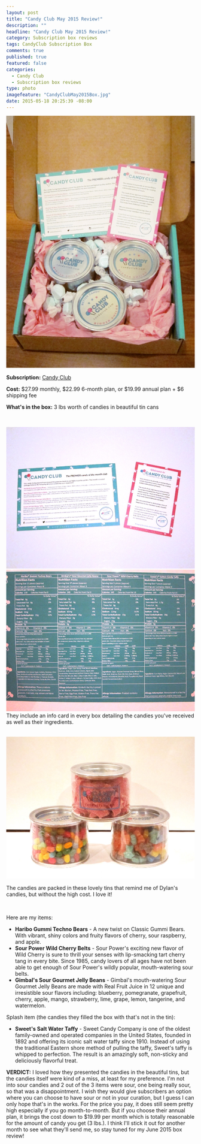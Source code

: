 ```yaml
---
layout: post
title: "Candy Club May 2015 Review!"
description: ""
headline: "Candy Club May 2015 Review!"
category: Subscription box reviews
tags: CandyClub Subscription Box
comments: true
published: true
featured: false
categories: 
  - Candy Club
  - Subscription box reviews
type: photo
imagefeature: "CandyClubMay2015Box.jpg"
date: 2015-05-18 20:25:39 -08:00
---
```


![Candy Club May 2015 Box](/images/CandyClubMay2015OpenBox.jpg)

<p><b>Subscription:</b> <a href="http://http://popsu.gr/vdrb">Candy Club</a></p>
<p><b>Cost:</b> $27.99 monthly, $22.99 6-month plan, or $19.99 annual plan + $6 shipping fee</p>
<p><b>What's in the box:</b> 3 lbs worth of candies in beautiful tin cans</p>
<br>

![Candy Club May 2015 Card](/images/CandyClubMay2015Card.jpg)
![Candy Club May 2015 Ingredients](/images/CandyClubMay2015Ingredients.jpg)
They include an info card in every box detailing the candies you've received as well as their ingredients.
<br>
<br>

![Candy Club May 2015 Candies](/images/CandyClubMay2015Candies.jpg)
<p>The candies are packed in these lovely tins that remind me of Dylan's candies, but without the high cost. I love it!</p>
<br>

Here are my items:
<ul>
<li><b>Haribo Gummi Techno Bears</b> - A new twist on Classic Gummi Bears. With vibrant, shiny colors and fruity flavors of cherry, sour raspberry, and apple.</li>
<li><b>Sour Power Wild Cherry Belts</b> - Sour Power's exciting new flavor of Wild Cherry is sure to thrill your senses with lip-smacking tart cherry tang in every bite. Since 1985, candy lovers of all ages have not been able to get enough of Sour Power's wildly popular, mouth-watering sour belts.</li>
<li><b>Gimbal's Sour Gourmet Jelly Beans</b> - Gimbal's mouth-watering Sour Gourmet Jelly Beans are made with Real Fruit Juice in 12 unique and irresistible sour flavors including: blueberry, pomegranate, grapefruit, cherry, apple, mango, strawberry, lime, grape, lemon, tangerine, and watermelon.</li>
</ul>

Splash item (the candies they filled the box with that's not in the tin): 
<ul>
<li><b>Sweet's Salt Water Taffy</b> - Sweet Candy Company is one of the oldest family-owned and operated companies in the United States, founded in 1892 and offering its iconic salt water taffy since 1910. Instead of using the traditional Eastern shore method of pulling the taffy, Sweet's taffy is whipped to perfection. The result is an amazingly soft, non-sticky and deliciously flavorful treat.</li>
</ul>

<p><b>VERDICT:</b> I loved how they presented the candies in the beautiful tins, but the candies itself were kind of a miss, at least for my preference. I'm not into sour candies and 2 out of the 3 items were sour, one being really sour, so that was a disappointment. I wish they would give subscribers an option where you can choose to have sour or not in your curation, but I guess I can only hope that's in the works. 
For the price you pay, it does still seem pretty high especially if you go month-to-month. But if you choose their annual plan, it brings the cost down to $19.99 per month which is totally reasonable for the amount of candy you get (3 lbs.). I think I'll stick it out for another month to see what they'll send me, so stay tuned for my June 2015 box review!</p>
